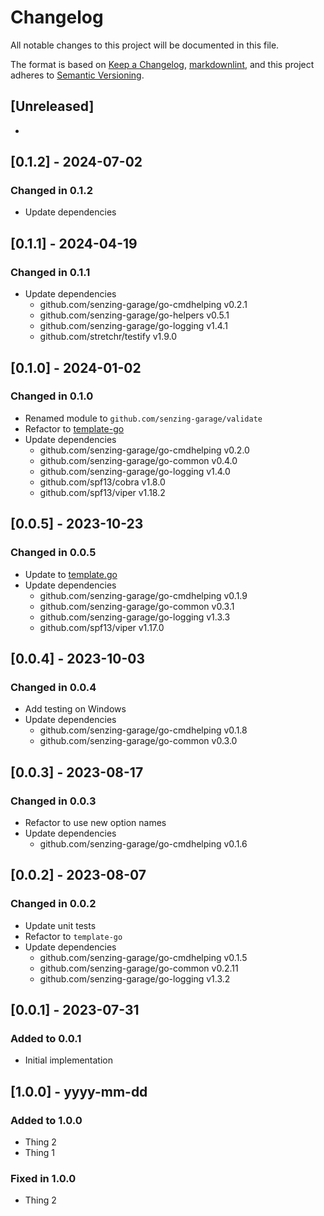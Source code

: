 # Changelog

All notable changes to this project will be documented in this file.

The format is based on [Keep a Changelog](https://keepachangelog.com/en/1.0.0/),
[markdownlint](https://dlaa.me/markdownlint/),
and this project adheres to [Semantic Versioning](https://semver.org/spec/v2.0.0.html).

## [Unreleased]

-

## [0.1.2] - 2024-07-02

### Changed in 0.1.2

- Update dependencies

## [0.1.1] - 2024-04-19

### Changed in 0.1.1

- Update dependencies
  - github.com/senzing-garage/go-cmdhelping v0.2.1
  - github.com/senzing-garage/go-helpers v0.5.1
  - github.com/senzing-garage/go-logging v1.4.1
  - github.com/stretchr/testify v1.9.0

## [0.1.0] - 2024-01-02

### Changed in 0.1.0

- Renamed module to `github.com/senzing-garage/validate`
- Refactor to [template-go](https://github.com/senzing-garage/template-go)
- Update dependencies
  - github.com/senzing-garage/go-cmdhelping v0.2.0
  - github.com/senzing-garage/go-common v0.4.0
  - github.com/senzing-garage/go-logging v1.4.0
  - github.com/spf13/cobra v1.8.0
  - github.com/spf13/viper v1.18.2

## [0.0.5] - 2023-10-23

### Changed in 0.0.5

- Update to [template.go](https://github.com/senzing-garage/template-go)
- Update dependencies
  - github.com/senzing-garage/go-cmdhelping v0.1.9
  - github.com/senzing-garage/go-common v0.3.1
  - github.com/senzing-garage/go-logging v1.3.3
  - github.com/spf13/viper v1.17.0

## [0.0.4] - 2023-10-03

### Changed in 0.0.4

- Add testing on Windows
- Update dependencies
  - github.com/senzing-garage/go-cmdhelping v0.1.8
  - github.com/senzing-garage/go-common v0.3.0

## [0.0.3] - 2023-08-17

### Changed in 0.0.3

- Refactor to use new option names
- Update dependencies
  - github.com/senzing-garage/go-cmdhelping v0.1.6

## [0.0.2] - 2023-08-07

### Changed in 0.0.2

- Update unit tests
- Refactor to `template-go`
- Update dependencies
  - github.com/senzing-garage/go-cmdhelping v0.1.5
  - github.com/senzing-garage/go-common v0.2.11
  - github.com/senzing-garage/go-logging v1.3.2

## [0.0.1] - 2023-07-31

### Added to 0.0.1

- Initial implementation

## [1.0.0] - yyyy-mm-dd

### Added to 1.0.0

- Thing 2
- Thing 1

### Fixed in 1.0.0

- Thing 2
